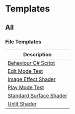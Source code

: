 # Templates

## All

### File Templates

Description |
------------|
[Behaviour C# Script](MonoBehaviour.md) |
[Edit Mode Test](EditModeTest.md) |
[Image Effect Shader](ImageEffectShader.md) |
[Play Mode Test](PlayModeTest.md) |
[Standard Surface Shader](StandardSurfaceShader.md) |
[Unlit Shader](UnlitShader.md) |

